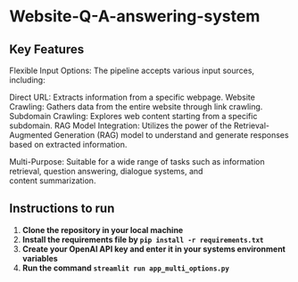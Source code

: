 # Website-Q-A-answering-system
## Key Features
Flexible Input Options: The pipeline accepts various input sources, including:

Direct URL: Extracts information from a specific webpage.
Website Crawling: Gathers data from the entire website through link crawling.
Subdomain Crawling: Explores web content starting from a specific subdomain.
RAG Model Integration: Utilizes the power of the Retrieval-Augmented Generation (RAG) model to understand and generate responses based on extracted information.

Multi-Purpose: Suitable for a wide range of tasks such as information retrieval, question answering, dialogue systems, and content summarization.

## Instructions to run
1. **Clone the repository in your local machine**
2. **Install the requirements file by ```pip install -r requirements.txt```**
3. **Create your OpenAI API key and enter it in your systems environment variables**
4.  **Run the command ```streamlit run app_multi_options.py```** 

